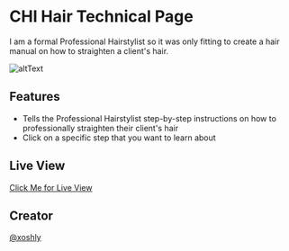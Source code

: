 # CHI Hair Technical Page
I am a formal Professional Hairstylist so it was only fitting to create a hair manual on how to straighten a client's hair.

![altText](https://raw.githubusercontent.com/xoshly/technicalpage/main/.github/Screenshot%20(7).png)

## Features
* Tells the Professional Hairstylist step-by-step instructions on how to professionally straighten their client's hair
* Click on a specific step that you want to learn about

## Live View
[Click Me for Live View](https://xoshly.github.io/CHITechnicalPage/)

## Creator
[@xoshly](https://twitter.com/xoshly)
